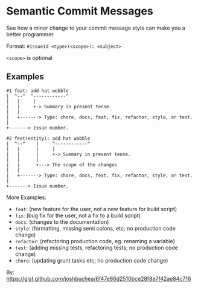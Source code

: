 # Semantic Commit Messages

See how a minor change to your commit message style can make you a better programmer.

Format: `#issueId <type>(<scope>): <subject>`

`<scope>` is optional

## Examples

```
#1 feat: add hat wobble
|  ^--^  ^------------^
|   |     |
|   |     +-> Summary in present tense.
|   |
|   +-------> Type: chore, docs, feat, fix, refactor, style, or test.
|
+-------> Issue number.

#2 feat(entity): add hat wobble
|  ^--^    |     ^------------^
|   |      |     |
|   |      |     +-> Summary in present tense.
|   |      |
|   |      +---> The scope of the changes
|   |
|   +-------> Type: chore, docs, feat, fix, refactor, style, or test.
|
+-------> Issue number.
```

More Examples:

- `feat`: (new feature for the user, not a new feature for build script)
- `fix`: (bug fix for the user, not a fix to a build script)
- `docs`: (changes to the documentation)
- `style`: (formatting, missing semi colons, etc; no production code change)
- `refactor`: (refactoring production code, eg. renaming a variable)
- `test`: (adding missing tests, refactoring tests; no production code change)
- `chore`: (updating grunt tasks etc; no production code change)

By: 
https://gist.github.com/joshbuchea/6f47e86d2510bce28f8e7f42ae84c716

